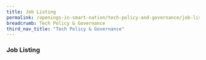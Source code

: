 ```yaml
---
title: Job Listing
permalink: /openings-in-smart-nation/tech-policy-and-governance/job-listing/
breadcrumb: Tech Policy & Governance
third_nav_title: "Tech Policy & Governance"
---
```


### **Job Listing**
